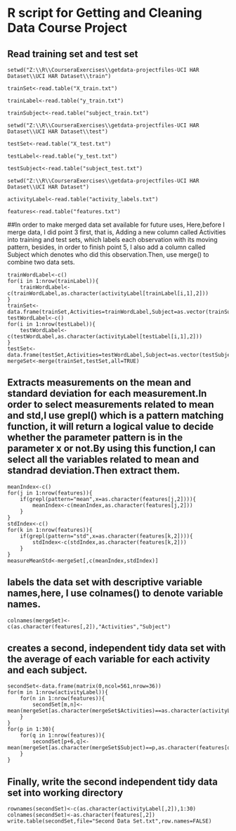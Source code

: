 R script for Getting and Cleaning Data Course Project
========================================

## Read training set and test set

    setwd("Z:\\R\\CourseraExercises\\getdata-projectfiles-UCI HAR Dataset\\UCI HAR Dataset\\train")
    
    trainSet<-read.table("X_train.txt")
    
    trainLabel<-read.table("y_train.txt")
    
    trainSubject<-read.table("subject_train.txt")
    
    setwd("Z:\\R\\CourseraExercises\\getdata-projectfiles-UCI HAR Dataset\\UCI HAR Dataset\\test")
    
    testSet<-read.table("X_test.txt")
    
    testLabel<-read.table("y_test.txt")
    
    testSubject<-read.table("subject_test.txt")
    
    setwd("Z:\\R\\CourseraExercises\\getdata-projectfiles-UCI HAR Dataset\\UCI HAR Dataset")
    
    activityLabel<-read.table("activity_labels.txt")
    
    features<-read.table("features.txt")

##In order to make merged data set available for future uses, Here,before I merge data, I did point 3 first, that is, Adding a new column called Activities into training and test sets, which labels each observation with its moving pattern, besides, in order to finish point 5, I also add a column called Subject which denotes who did this observation.Then, use merge() to combine two data sets.

    trainWordLabel<-c()
    for(i in 1:nrow(trainLabel)){
        trainWordLabel<-c(trainWordLabel,as.character(activityLabel[trainLabel[i,1],2]))
    }
    trainSet<-data.frame(trainSet,Activities=trainWordLabel,Subject=as.vector(trainSubject))
    testWordLabel<-c()
    for(i in 1:nrow(testLabel)){
        testWordLabel<-c(testWordLabel,as.character(activityLabel[testLabel[i,1],2]))
    }
    testSet<-data.frame(testSet,Activities=testWordLabel,Subject=as.vector(testSubject))
    mergeSet<-merge(trainSet,testSet,all=TRUE)

## Extracts measurements on the mean and standard deviation for each measurement.In order to select measurements related to mean and std,I use grepl() which is a pattern matching function, it will return a logical value to decide whether the parameter pattern is in the parameter x or not.By using this function,I can select all the variables related to mean and standrad deviation.Then extract them.

    meanIndex<-c()
    for(j in 1:nrow(features)){
        if(grepl(pattern="mean",x=as.character(features[j,2]))){
            meanIndex<-c(meanIndex,as.character(features[j,2]))
        }
    }
    stdIndex<-c()
    for(k in 1:nrow(features)){
        if(grepl(pattern="std",x=as.character(features[k,2]))){
            stdIndex<-c(stdIndex,as.character(features[k,2]))
        }
    }
    measureMeanStd<-mergeSet[,c(meanIndex,stdIndex)]

## labels the data set with descriptive variable names,here, I use colnames() to denote variable names.

    colnames(mergeSet)<-c(as.character(features[,2]),"Activities","Subject")

## creates a second, independent tidy data set with the average of each variable for each activity and each subject.

    secondSet<-data.frame(matrix(0,ncol=561,nrow=36))
    for(m in 1:nrow(activityLabel)){
        for(n in 1:nrow(features)){
            secondSet[m,n]<-mean(mergeSet[as.character(mergeSet$Activities)==as.character(activityLabel[m,2]),as.character(features[n,2])])
        }
    }
    for(p in 1:30){
        for(q in 1:nrow(features)){
            secondSet[p+6,q]<-mean(mergeSet[as.character(mergeSet$Subject)==p,as.character(features[q,2])])
        }
    }

## Finally, write the second independent tidy data set into working directory

    rownames(secondSet)<-c(as.character(activityLabel[,2]),1:30)
    colnames(secondSet)<-as.character(features[,2])
    write.table(secondSet,file="Second Data Set.txt",row.names=FALSE)


